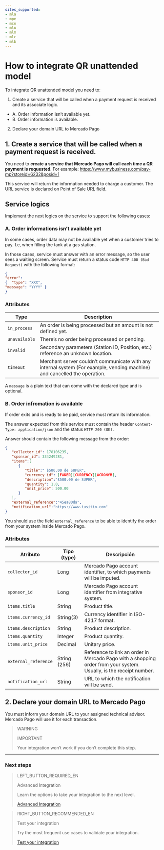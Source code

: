 ```yaml
---
sites_supported:
- mla
- mpe
- mco
- mlu
- mlm
- mlc
- mlb
---
```


# How to integrate QR unattended model 

To integrate QR unattended model you need to:

1. Create a service that will be called when a payment request is received and its associate logic.
- A. Order information isn’t available yet. 
- B. Order information is available.

2. Declare your domain URL to Mercado Pago

## 1. Create a service that will be called when a payment request is received.

You need to **create a service that Mercado Pago will call each time a QR payment is requested**. For example: https://www.mybusiness.com/pay-mp?storeid=6232&posid=1 

This service will return the information needed to charge a customer. The URL service is declared on Point of Sale URL field.

## Service logics

Implement the next logics on the service to support the following cases:

### A. Order informations isn’t available yet

In some cases, order data may not be available yet when a customer tries to pay. I.e, when filling the tank at a gas station.

In those cases, service must answer with an error message, so the user sees a waiting screen. Service must return a status code `HTTP 400 (Bad Request)` with the following format:

```json
{
"error": 
{  "type": "XXX",
"message": "YYYY" }
}
```

### Attributes

| Type          |  Description                                                 |
| ------------- | ------------------------------------------------------------ |
| `in_process`     | An order is being processed but an amount is not defined yet.  |
| `unavailable`           | There’s no order being processed or pending.   |
| `invalid`           | Secondary parameters (Station ID, Position, etc.) reference an unknown location. |
| `timeout`           | Merchant server couldn’t communicate with any internal system (For example, vending machine) and cancelled the operation. |

A `message` is a plain text that can come with the declared type and is optional.


### B. Order infromation is available

If order exits and is ready to be paid, service must return its information. 

The answer expected from this service must contain the header `Content-Type: application/json` and the status `HTTP 200 (OK)`.

Answer should contain the following message from the order: 

```json
{
   "collector_id": 178106235,
   "sponsor_id": 334249281,
   "items":[
      {
         "title":" $500.00 de SUPER",
         "currency_id": [FAKER][CURRENCY][ACRONYM],
         "description":"$500.00 de SUPER",
         "quantity": 1.0,
         "unit_price": 500.00
      }
   ],
   "external_reference":"45ea80da",
   "notification_url":"https://www.tusitio.com"
}
```

You should use the field `external_reference` to be able to identify the order from your system inside Mercado Pago. 

### Attributes

| Atributo            | Tipo (type)       |  Descripción               |
| ------------- | ------------- | ------------------------------------------------------------ |
| `collector_id` | Long     | Mercado Pago account identifier, to which payments will be imputed.  |
| `sponsor_id` | Long           | Mercado Pago account identifier from integrative system. |
| `items.title` | String           | Product title. |
| `items.currency_id` | String(3)           | Currency identifier in ISO-4217 format. |
| `items.description` | String     | Product description.  |
| `items.quantity` | Integer           | Product quantity. |
| `items.unit_price` | Decimal           | Unitary price. |
| `external_reference` | String (256)           | Reference to link an order in Mercado Pago with a shopping order from your system. Usually, is the receipt number.  |
| `notification_url` | String | URL to which the notification will be send.  |

## 2. Declare your domain URL to Mercado Pago

You must inform your domain URL to your assigned technical advisor. Mercado Pago will use it for each transaction. 

> WARNING
> 
> IMPORTANT
> 
> Your integration won’t work if you don’t complete this step.


---

### Next steps


> LEFT_BUTTON_REQUIRED_EN
>
> Advanced Integration
>
> Learn the options to take your integration to the next level.
>
> [Advanced Integration](https://www.mercadopago.com.ar/developers/en/guides/qr-code/final-steps/advanced-integration/)


> RIGHT_BUTTON_RECOMMENDED_EN
>
> Test your integration
>
> Try the most frequent use cases to validate your integration.
>
> [Test your integration](https://www.mercadopago.com.ar/developers/en/guides/qr-code/final-steps/integration-test/)
